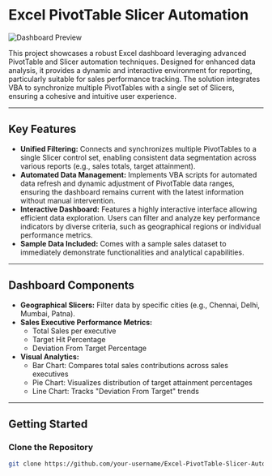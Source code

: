 # Excel PivotTable Slicer Automation

![Dashboard Preview](Generated-Image-September-10-2025-11-24PM.png)

This project showcases a robust Excel dashboard leveraging advanced PivotTable and Slicer automation techniques. Designed for enhanced data analysis, it provides a dynamic and interactive environment for reporting, particularly suitable for sales performance tracking. The solution integrates VBA to synchronize multiple PivotTables with a single set of Slicers, ensuring a cohesive and intuitive user experience.

---

## Key Features

- **Unified Filtering:** Connects and synchronizes multiple PivotTables to a single Slicer control set, enabling consistent data segmentation across various reports (e.g., sales totals, target attainment).  
- **Automated Data Management:** Implements VBA scripts for automated data refresh and dynamic adjustment of PivotTable data ranges, ensuring the dashboard remains current with the latest information without manual intervention.  
- **Interactive Dashboard:** Features a highly interactive interface allowing efficient data exploration. Users can filter and analyze key performance indicators by diverse criteria, such as geographical regions or individual performance metrics.  
- **Sample Data Included:** Comes with a sample sales dataset to immediately demonstrate functionalities and analytical capabilities.  

---

## Dashboard Components

- **Geographical Slicers:** Filter data by specific cities (e.g., Chennai, Delhi, Mumbai, Patna).  
- **Sales Executive Performance Metrics:**  
  - Total Sales per executive  
  - Target Hit Percentage  
  - Deviation From Target Percentage  
- **Visual Analytics:**  
  - Bar Chart: Compares total sales contributions across sales executives  
  - Pie Chart: Visualizes distribution of target attainment percentages  
  - Line Chart: Tracks "Deviation From Target" trends  

---

## Getting Started

### Clone the Repository
```bash
git clone https://github.com/your-username/Excel-PivotTable-Slicer-Automation.git
